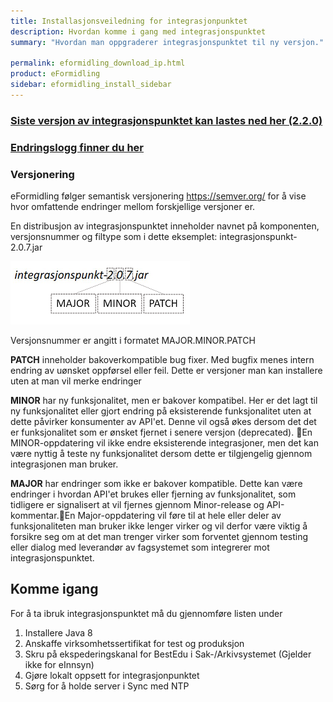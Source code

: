 ```yaml
---
title: Installasjonsveiledning for integrasjonpunktet
description: Hvordan komme i gang med integrasjonspunktet
summary: "Hvordan man oppgraderer integrasjonspunktet til ny versjon."

permalink: eformidling_download_ip.html
product: eFormidling
sidebar: eformidling_install_sidebar
---
```


### [Siste versjon av integrasjonspunktet kan lastes ned her (2.2.0)](https://beta-meldingsutveksling.difi.no/service/local/repositories/releases/content/no/difi/meldingsutveksling/integrasjonspunkt/2.2.0/integrasjonspunkt-2.2.0.jar)
### [Endringslogg finner du her](../eformidling_releasenotes.html)

### Versjonering 

eFormidling følger semantisk versjonering https://semver.org/ for å vise hvor omfattende endringer mellom forskjellige versjoner er. 


En distribusjon av integrasjonspunktet inneholder navnet på komponenten, versjonsnummer og filtype som i dette eksemplet:
integrasjonspunkt-2.0.7.jar

![versjonsnummerbild](/images/eformidling/ipversjon.PNG)


Versjonsnummer er angitt i formatet MAJOR.MINOR.PATCH

**PATCH** inneholder bakoverkompatible bug fixer. Med bugfix menes intern endring av uønsket oppførsel eller feil. Dette er versjoner man kan installere uten at man vil merke endringer 

**MINOR** har ny funksjonalitet, men er bakover kompatibel. Her er det lagt til ny funksjonalitet eller gjort endring på eksisterende funksjonalitet uten at dette påvirker konsumenter av API'et. Denne vil også økes dersom det det er funksjonalitet som er ønsket fjernet i senere versjon (deprecated). En MINOR-oppdatering vil ikke endre eksisterende integrasjoner, men det kan være nyttig å teste ny funksjonalitet dersom dette er tilgjengelig gjennom integrasjonen man bruker.

**MAJOR** har endringer som ikke er bakover kompatible.  Dette kan være endringer i hvordan API'et brukes eller fjerning av funksjonalitet, som tidligere er signalisert at vil fjernes gjennom Minor-release og API-kommentar.En Major-oppdatering vil føre til at hele eller deler av funksjonaliteten man bruker ikke lenger virker og vil derfor være viktig å forsikre seg om at det man trenger virker som forventet gjennom testing eller dialog med leverandør av fagsystemet som integrerer mot integrasjonspunktet.


## Komme igang

For å ta ibruk integrasjonspunktet må du gjennomføre listen under

1. Installere Java 8
2. Anskaffe virksomhetssertifikat for test og produksjon
3. Skru på ekspederingskanal for BestEdu i Sak-/Arkivsystemet (Gjelder ikke for eInnsyn)
4. Gjøre lokalt oppsett for integrasjonpunktet
5. Sørg for å holde server i Sync med NTP

